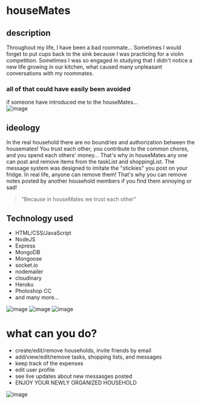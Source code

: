 # houseMates

## description
Throughout my life, I have been a bad roommate... Sometimes I would forget to put cups back to the sink because I was practicing for a violin competition.  Sometimes I was so engaged in studying that I didn't notice a new life growing in our kitchen, what caused many unpleasant conversations with my roommates.

### all of that could have easily been avoided
if someone have introduced me to the houseMates...  
![image](https://i.imgur.com/vanKp8d.png)
  
## ideology
In the real household there are no boundries and authorization between the housemates! You trust each other, you contribute to the common chores, and you spend each others' money... That's why in houseMates any one can post and remove items from the taskList and shoppingList. The message system was designed to imitate the "stickies" you post on your fridge. In real life, anyone can remove them! That's why you can remove notes posted by another household members if you find them annoying or sad! 
> "Because in houseMates we trust each other"


## Technology used
* HTML/CSS/JavaScript
* NodeJS
* Express
* MongoDB
* Mongoose
* socket.io
* nodemailer
* cloudinary
* Heroku
* Photoshop CC
* and many more...

![image](https://i.imgur.com/evLK1AZ.png)
![image](https://i.imgur.com/c0AWc13.png)
![image](https://i.imgur.com/PkjavFx.png)

# what can you do? 
* create/edit/remove households, invite friends by email
* add/view/edit/remove tasks, shopping lists, and messages
* keep track of the expenses
* edit user profile
* see live updates about new messasges posted
* ENJOY YOUR NEWLY ORGANIZED HOUSEHOLD

![image](https://imgur.com/5tfm8cQ.png)
